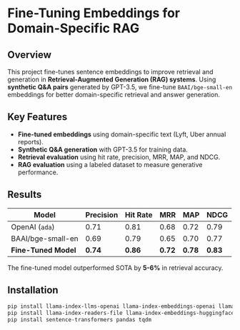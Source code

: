# **Fine-Tuning Embeddings for Domain-Specific RAG**  

## **Overview**  
This project fine-tunes sentence embeddings to improve retrieval and generation in **Retrieval-Augmented Generation (RAG) systems**. Using **synthetic Q&A pairs** generated by GPT-3.5, we fine-tune `BAAI/bge-small-en` embeddings for better domain-specific retrieval and answer generation.  

## **Key Features**  
- **Fine-tuned embeddings** using domain-specific text (Lyft, Uber annual reports).  
- **Synthetic Q&A generation** with GPT-3.5 for training data.  
- **Retrieval evaluation** using hit rate, precision, MRR, MAP, and NDCG.  
- **RAG evaluation** using a labeled dataset to measure generative performance.  

## **Results**  

| Model               | Precision | Hit Rate | MRR  | MAP  | NDCG |  
|---------------------|-----------|---------|------|------|------|  
| OpenAI (`ada`)      | 0.71  | 0.81  | 0.68 | 0.72 | 0.79 |  
| BAAI/bge-small-en   | 0.69  | 0.79  | 0.65 | 0.70 | 0.77 |  
| **Fine-Tuned Model** | **0.74**  | **0.86** | **0.72** | **0.78** | **0.83** |  

The fine-tuned model outperformed SOTA by **5-6%** in retrieval accuracy.  

## **Installation**  
```bash  
pip install llama-index-llms-openai llama-index-embeddings-openai llama-index-finetuning  
pip install llama-index-readers-file llama-index-embeddings-huggingface  
pip install sentence-transformers pandas tqdm  
